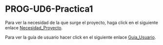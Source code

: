 # PROG-UD6-Practica1

Para ver la necesidad de la que surge el proyecto, haga click en el siguiente enlace [Necesidad_Proyecto](/docs/Necesidad_Proyecto.md).

Para ver la guía de usuario hacer click en el siguiente enlace [Guia_Usuario](/docs/Guia_Usuario.md).